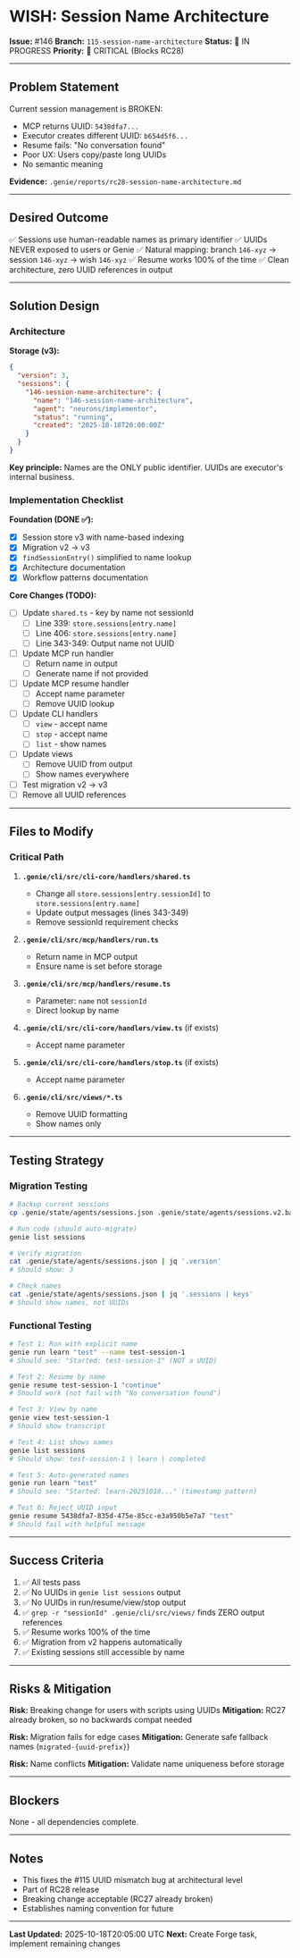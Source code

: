 # WISH: Session Name Architecture

**Issue:** #146
**Branch:** `115-session-name-architecture`
**Status:** 🚧 IN PROGRESS
**Priority:** 🔴 CRITICAL (Blocks RC28)

---

## Problem Statement

Current session management is BROKEN:
- MCP returns UUID: `5438dfa7...`
- Executor creates different UUID: `b654d5f6...`
- Resume fails: "No conversation found"
- Poor UX: Users copy/paste long UUIDs
- No semantic meaning

**Evidence:** `.genie/reports/rc28-session-name-architecture.md`

---

## Desired Outcome

✅ Sessions use human-readable names as primary identifier
✅ UUIDs NEVER exposed to users or Genie
✅ Natural mapping: branch `146-xyz` → session `146-xyz` → wish `146-xyz`
✅ Resume works 100% of the time
✅ Clean architecture, zero UUID references in output

---

## Solution Design

### Architecture

**Storage (v3):**
```json
{
  "version": 3,
  "sessions": {
    "146-session-name-architecture": {
      "name": "146-session-name-architecture",
      "agent": "neurons/implementor",
      "status": "running",
      "created": "2025-10-18T20:00:00Z"
    }
  }
}
```

**Key principle:** Names are the ONLY public identifier. UUIDs are executor's internal business.

### Implementation Checklist

**Foundation (DONE ✅):**
- [x] Session store v3 with name-based indexing
- [x] Migration v2 → v3
- [x] `findSessionEntry()` simplified to name lookup
- [x] Architecture documentation
- [x] Workflow patterns documentation

**Core Changes (TODO):**
- [ ] Update `shared.ts` - key by name not sessionId
  - [ ] Line 339: `store.sessions[entry.name]`
  - [ ] Line 406: `store.sessions[entry.name]`
  - [ ] Line 343-349: Output name not UUID
- [ ] Update MCP run handler
  - [ ] Return name in output
  - [ ] Generate name if not provided
- [ ] Update MCP resume handler
  - [ ] Accept name parameter
  - [ ] Remove UUID lookup
- [ ] Update CLI handlers
  - [ ] `view` - accept name
  - [ ] `stop` - accept name
  - [ ] `list` - show names
- [ ] Update views
  - [ ] Remove UUID from output
  - [ ] Show names everywhere
- [ ] Test migration v2 → v3
- [ ] Remove all UUID references

---

## Files to Modify

### Critical Path

1. **`.genie/cli/src/cli-core/handlers/shared.ts`**
   - Change all `store.sessions[entry.sessionId]` to `store.sessions[entry.name]`
   - Update output messages (lines 343-349)
   - Remove sessionId requirement checks

2. **`.genie/cli/src/mcp/handlers/run.ts`**
   - Return name in MCP output
   - Ensure name is set before storage

3. **`.genie/cli/src/mcp/handlers/resume.ts`**
   - Parameter: `name` not `sessionId`
   - Direct lookup by name

4. **`.genie/cli/src/cli-core/handlers/view.ts`** (if exists)
   - Accept name parameter

5. **`.genie/cli/src/cli-core/handlers/stop.ts`** (if exists)
   - Accept name parameter

6. **`.genie/cli/src/views/*.ts`**
   - Remove UUID formatting
   - Show names only

---

## Testing Strategy

### Migration Testing
```bash
# Backup current sessions
cp .genie/state/agents/sessions.json .genie/state/agents/sessions.v2.backup

# Run code (should auto-migrate)
genie list sessions

# Verify migration
cat .genie/state/agents/sessions.json | jq '.version'
# Should show: 3

# Check names
cat .genie/state/agents/sessions.json | jq '.sessions | keys'
# Should show names, not UUIDs
```

### Functional Testing
```bash
# Test 1: Run with explicit name
genie run learn "test" --name test-session-1
# Should see: "Started: test-session-1" (NOT a UUID)

# Test 2: Resume by name
genie resume test-session-1 "continue"
# Should work (not fail with "No conversation found")

# Test 3: View by name
genie view test-session-1
# Should show transcript

# Test 4: List shows names
genie list sessions
# Should show: test-session-1 | learn | completed

# Test 5: Auto-generated names
genie run learn "test"
# Should see: "Started: learn-20251018..." (timestamp pattern)

# Test 6: Reject UUID input
genie resume 5438dfa7-835d-475e-85cc-e3a950b5e7a7 "test"
# Should fail with helpful message
```

---

## Success Criteria

1. ✅ All tests pass
2. ✅ No UUIDs in `genie list sessions` output
3. ✅ No UUIDs in run/resume/view/stop output
4. ✅ `grep -r "sessionId" .genie/cli/src/views/` finds ZERO output references
5. ✅ Resume works 100% of the time
6. ✅ Migration from v2 happens automatically
7. ✅ Existing sessions still accessible by name

---

## Risks & Mitigation

**Risk:** Breaking change for users with scripts using UUIDs
**Mitigation:** RC27 already broken, so no backwards compat needed

**Risk:** Migration fails for edge cases
**Mitigation:** Generate safe fallback names (`migrated-{uuid-prefix}`)

**Risk:** Name conflicts
**Mitigation:** Validate name uniqueness before storage

---

## Blockers

None - all dependencies complete.

---

## Notes

- This fixes the #115 UUID mismatch bug at architectural level
- Part of RC28 release
- Breaking change acceptable (RC27 already broken)
- Establishes naming convention for future

---

**Last Updated:** 2025-10-18T20:05:00 UTC
**Next:** Create Forge task, implement remaining changes
